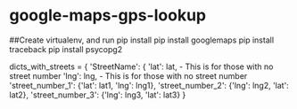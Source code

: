 # google-maps-gps-lookup

##Create virtualenv, and run pip install
    pip install googlemaps
    pip install traceback
    pip install psycopg2

dicts_with_streets = {
'StreetName': {
    'lat': lat, - This is for those with no street number
    'lng': lng, - This is for those with no street number
    'street_number_1': {'lat': lat1, 'lng': lng1},
    'street_number_2': {'lng': lng2, 'lat': lat2},
    'street_number_3': {'lng': lng3, 'lat': lat3}
}